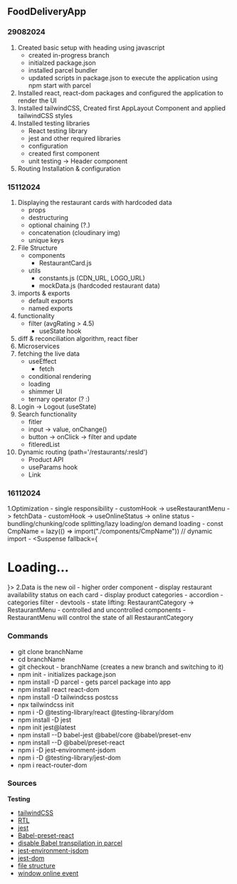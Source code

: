 ## FoodDeliveryApp

### 29082024
1. Created basic setup with heading using javascript
    - created in-progress branch
    - initialzed package.json
    - installed parcel bundler
    - updated scripts in package.json to execute the application using npm start with parcel
2. Installed react, react-dom packages and configured the application to render the UI
3. Installed tailwindCSS, Created first AppLayout Component and applied tailwindCSS styles
4. Installed testing libraries
    - React testing library
    - jest and other required libraries
    - configuration
    - created first component
    - unit testing -> Header component
5. Routing Installation & configuration
### 15112024
1. Displaying the restaurant cards with hardcoded data
    - props
    - destructuring
    - optional chaining (?.)
    - concatenation (cloudinary img)
    - unique keys
2. File Structure
    - components
        - RestaurantCard.js
    - utils
        - constants.js (CDN_URL, LOGO_URL)
        - mockData.js (hardcoded restaurant data)
3. imports & exports
    - default exports
    - named exports
4. functionality
    - filter (avgRating > 4.5)
        - useState hook
5. diff & reconciliation algorithm, react fiber
6. Microservices
7. fetching the live data
    - useEffect
        - fetch
    - conditional rendering
    - loading
    - shimmer UI
    - ternary operator (? :)
8. Login -> Logout (useState)
9. Search functionality
    - fitler
    - input -> value, onChange()
    - button -> onClick -> filter and update
    - fitleredList 
10. Dynamic routing (path='/restaurants/:resId')
    - Product API
    - useParams hook
    - Link
### 16112024
1.Optimization
    - single responsibility
    - customHook -> useRestaurantMenu -> fetchData
    - customHook -> useOnlineStatus -> online status
    - bundling/chunking/code splitting/lazy loading/on demand loading
      - const CmpName = lazy(() => import("./components/CmpName")) // dynamic import
      - <Suspense fallback={<h1>Loading...</h1>}><CmpName/></Suspense>
2.Data is the new oil
    - higher order component
        - display restaurant availability status on each card
    - display product categories
        - accordion
        - categories filter
        - devtools
        - state lifting: RestaurantCategory -> RestaurantMenu
          - controlled and uncontrolled components
          - RestaurantMenu will control the state of all RestaurantCategory
        
### Commands
- git clone branchName
- cd branchName
- git checkout - branchName (creates a new branch and switching to it)
- npm init - initializes package.json
- npm install -D parcel - gets parcel package into app
- npm install react react-dom
- npm install -D tailwindcss postcss
- npx tailwindcss init
- npm i -D @testing-library/react @testing-library/dom
- npm install -D jest
- npm init jest@latest
- npm install --D babel-jest @babel/core @babel/preset-env
- npm install --D @babel/preset-react
- npm i -D jest-environment-jsdom
- npm i -D @testing-library/jest-dom
- npm i react-router-dom
### Sources
**Testing**
- [tailwindCSS](https://tailwindcss.com/docs/guides/parcel)
- [RTL](https://testing-library.com/docs/react-testing-library/intro)
- [jest](https://jestjs.io/docs/getting-started)
- [Babel-preset-react](https://babeljs.io/docs/babel-preset-react)
- [disable Babel transpilation in parcel](https://parceljs.org/languages/javascript/)
- [jest-environment-jsdom](https://jestjs.io/docs/next/tutorial-jquery)
- [jest-dom](https://testing-library.com/docs/ecosystem-jest-dom/)
- [file structure](https://legacy.reactjs.org/docs/faq-structure.html)
- [window online event](https://developer.mozilla.org/en-US/docs/Web/API/Window/online_event)


